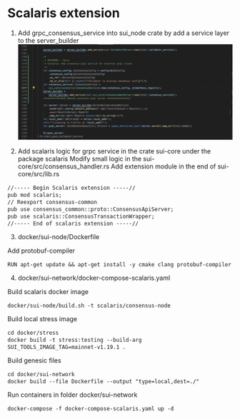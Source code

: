 # Scalaris extension

1. Add grpc_consensus_service into sui_node crate by add a service layer to the server_builder
![alt text](lib.png)

2. Add scalaris logic for grpc service in the crate sui-core under the package scalaris
Modify small logic in the sui-core/src/consensus_handler.rs
Add extension module in the end of  sui-core/src/lib.rs

```
//----- Begin Scalaris extension -----//
pub mod scalaris;
// Reexport consensus-common
pub use consensus_common::proto::ConsensusApiServer;
pub use scalaris::ConsensusTransactionWrapper;
//----- End of scalaris extension -----//

```

3. docker/sui-node/Dockerfile 

Add protobuf-compiler

```
RUN apt-get update && apt-get install -y cmake clang protobuf-compiler

```

4. docker/sui-network/docker-compose-scalaris.yaml

Build scalaris docker image
```
docker/sui-node/build.sh -t scalaris/consensus-node
```

Build local stress image 

```
cd docker/stress
docker build -t stress:testing --build-arg SUI_TOOLS_IMAGE_TAG=mainnet-v1.19.1 .
```

Build genesic files
```
cd docker/sui-network
docker build --file Dockerfile --output "type=local,dest=./"
```
Run containers in folder docker/sui-network

```
docker-compose -f docker-compose-scalaris.yaml up -d
```